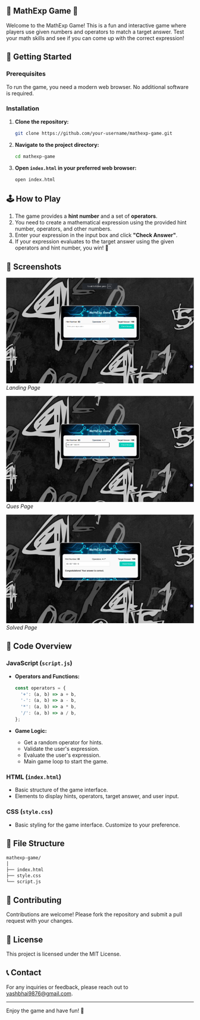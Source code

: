 ## 🎉 MathExp Game 🎉

Welcome to the MathExp Game! This is a fun and interactive game where players use given numbers and operators to match a target answer. Test your math skills and see if you can come up with the correct expression!

## 🚀 Getting Started

### Prerequisites

To run the game, you need a modern web browser. No additional software is required.

### Installation

1. **Clone the repository:**
   ```bash
   git clone https://github.com/your-username/mathexp-game.git
   ```

2. **Navigate to the project directory:**
   ```bash
   cd mathexp-game
   ```

3. **Open `index.html` in your preferred web browser:**
   ```bash
   open index.html
   ```

## 🕹️ How to Play

1. The game provides a **hint number** and a set of **operators**.
2. You need to create a mathematical expression using the provided hint number, operators, and other numbers.
3. Enter your expression in the input box and click **"Check Answer"**.
4. If your expression evaluates to the target answer using the given operators and hint number, you win! 🎉

## 📸 Screenshots

![Landing Page](mainpage.png)
*Landing Page*

![Ques Page](ques.png)
*Ques Page*

![Solved Page](solved.png)
*Solved Page*


## 📄 Code Overview

### JavaScript (`script.js`)

- **Operators and Functions:**
  ```javascript
  const operators = {
    '+': (a, b) => a + b,
    '-': (a, b) => a - b,
    '*': (a, b) => a * b,
    '/': (a, b) => a / b,
  };
  ```

- **Game Logic:**
  - Get a random operator for hints.
  - Validate the user's expression.
  - Evaluate the user's expression.
  - Main game loop to start the game.

### HTML (`index.html`)

- Basic structure of the game interface.
- Elements to display hints, operators, target answer, and user input.

### CSS (`style.css`)

- Basic styling for the game interface. Customize to your preference.

## 📂 File Structure

```
mathexp-game/
│
├── index.html
├── style.css
└── script.js
```

## 🤝 Contributing

Contributions are welcome! Please fork the repository and submit a pull request with your changes.

## 📝 License

This project is licensed under the MIT License.

## 📞 Contact

For any inquiries or feedback, please reach out to [yashbhai9876@gmail.com](mailto:yashbhai9876@gmail.com).

---

Enjoy the game and have fun! 🎉
